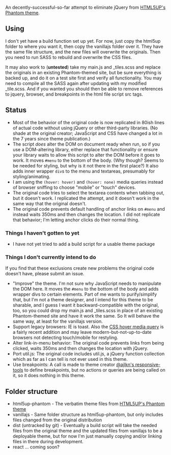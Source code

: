 An decently-successful-so-far attempt to eliminate jQuery from
[HTML5UP's Phantom theme](https://html5up.net/phantom).

## Using

I don't yet have a build function set up yet. For now, just copy the
html5up folder to where you want it, then copy the vanillajs folder
over it. They have the same file structure, and the new files will
overwrite the originals. Then you need to run SASS to rebuild and
overwrite the CSS files.

It may also work to (**untested**) take my main.js and \_tiles.scss and replace the originals in an existing Phantom-themed site, but be sure everything is backed up, and do it on a test site first and verify all functionality. You may need to compile all the SASS again after updating with my modified \_tile.scss. And if you wanted you should then be able to remove references to jquery, browser, and breakpoints in the html file script src tags.

## Status

- Most of the behavior of the original code is now replicated in 80ish lines of actual code without using jQuery or other third-party libraries. (No shade at the original creator; JavaScript and CSS have changed a lot in the 7 years since theme publication.)
- The script _does_ alter the DOM on document ready when run, so if you use a DOM-altering library, either replace that functionality or ensure your library waits to allow this script to alter the DOM before it goes to work. It moves `#menu` to the bottom of the body. (Why though? Seems to be needed for styling, but why is it not there in the first place?) It also adds inner wrapper `div`s to the menu and textareas, presumably for styling/animating.
- I am using the `(hover: hover)` and `(hover: none)` media queries instead
  of browser sniffing to choose "mobile" or "touch" devices.
- The original code tries to select the textarea contents when tabbing out,
  but it doesn't work. I replicated the attempt, and it doesn't work in the
  same way that the original doesn't.
- The original code prevents default handling of anchor links on `#menu` and
  instead waits 350ms and then changes the location. I did not replicate that
  behavior; I'm letting anchor clicks do their normal thing.

### Things I haven't gotten to yet

- I have not yet tried to
  add a build script for a usable theme package

### Things I don't currently intend to do

If you find that these exclusions create new problems the original code doesn't have, please submit an issue.

- "Improve" the theme. I'm not sure why JavaScript needs to manipulate the DOM here. It moves the `#menu` to the bottom of the body and adds wrapper divs to certain elements. Part of me wants to purify/simplify that, but I'm not a theme designer, and I intend for this theme to be sharable, and I guess I want it backward-compatible with the original, too, so you could drop my main.js and \_tiles.scss in place of an existing Phantom-themed site and have it work the same. So It will behave the same way, at least for the vanillajs version.
- Support legacy browsers: IE is toast. Also the [CSS hover media query](https://developer.mozilla.org/en-US/docs/Web/CSS/@media/hover) is a fairly recent addition and may leave modern-but-not-up-to-date browsers not detecting touch/mobile for restyling.
- Alter link-in-menu behavior: The original code prevents links from being clicked, waits 350ms and then changes the location with jQuery.
- Port util.js: The original code includes util.js, a jQuery function collection which as far as I can tell is not ever used in this theme.
- Use breakpoints: A call is made to theme creator [@ajlkn's responsive-tools](https://github.com/ajlkn/responsive-tools) to define breakpoints, but no actions or queries are being called on it, so it does nothing in this theme.

## Folder structure

- html5up-phantom - The verbatim theme files from [HTML5UP's Phantom
  theme](https://html5up.net/phantom)
- vanillajs - Same folder
  structure as html5up-phantom, but only includes files changed from
  the original distribution
- dist (untracked by git) - Eventually a
  build script will take the needed files from the original theme and
  the updated files from vanillajs to be a deployable theme, but for
  now I'm just manually copying and/or linking files in there during
  development.
- react ... coming soon?
